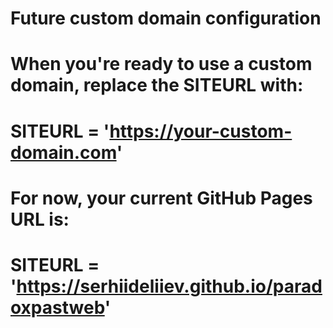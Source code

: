 # Future custom domain configuration
# When you're ready to use a custom domain, replace the SITEURL with:
# SITEURL = 'https://your-custom-domain.com'

# For now, your current GitHub Pages URL is:
# SITEURL = 'https://serhiideliiev.github.io/paradoxpastweb'
